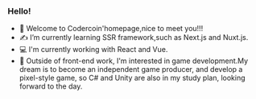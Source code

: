 ### Hello!

- 🥰 Welcome to Codercoin'homepage,nice to meet you!!!
- ✍️ I’m currently learning SSR framework,such as Next.js and Nuxt.js.
- 💻 I'm currently working with React and Vue.
- 🤔 Outside of front-end work, I'm interested in game development.My dream is to become an independent game producer, and develop a pixel-style game, so C# and Unity are also in my study plan, looking forward to the day.

